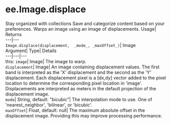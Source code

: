  
#  ee.Image.displace 
Stay organized with collections  Save and categorize content based on your preferences. 
Warps an image using an image of displacements. Usage| Returns  
---|---  
`Image.displace(displacement,  _mode_, _maxOffset_)`| Image  
Argument| Type| Details  
---|---|---  
this: `image`| Image| The image to warp.  
`displacement`| Image| An image containing displacement values. The first band is interpreted as the 'X' displacement and the second as the 'Y' displacement. Each displacement pixel is a [dx,dy] vector added to the pixel location to determine the corresponding pixel location in 'image'. Displacements are interpreted as meters in the default projection of the displacement image.  
`mode`| String, default: "bicubic"| The interpolation mode to use. One of 'nearest_neighbor', 'bilinear', or 'bicubic'.  
`maxOffset`| Float, default: null| The maximum absolute offset in the displacement image. Providing this may improve processing performance.  
